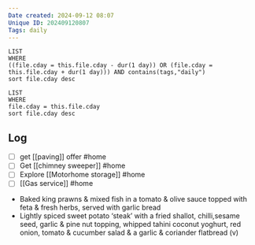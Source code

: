 ```yaml
---
Date created: 2024-09-12 08:07
Unique ID: 202409120807
Tags: daily
---
```

``` dataview
LIST
WHERE 
((file.cday = this.file.cday - dur(1 day)) OR (file.cday = this.file.cday + dur(1 day))) AND contains(tags,"daily")
sort file.cday desc
```
``` dataview
LIST
WHERE 
file.cday = this.file.cday
sort file.cday desc
```
## Log
- [ ] get [[paving]] offer #home 
- [ ] Get [[chimney sweeper]] #home
- [ ] Explore [[Motorhome storage]] #home
- [ ] [[Gas service]] #home 
- Baked king prawns & mixed fish in a tomato & olive sauce topped with feta & fresh herbs, served with garlic bread
- Lightly spiced sweet potato ‘steak’ with a fried shallot, chilli,sesame seed, garlic & pine nut topping, whipped tahini coconut yoghurt, red onion, tomato & cucumber salad & a garlic & coriander flatbread (v)
